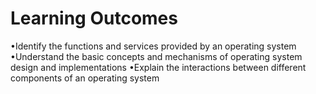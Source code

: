 # Learning Outcomes
•Identify the functions and services
provided by an operating system
•Understand the basic concepts and
mechanisms of operating system design
and implementations
•Explain the interactions between different
components of an operating system
